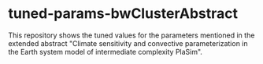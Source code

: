 # tuned-params-bwClusterAbstract
This repository shows the tuned values for the parameters mentioned in the extended abstract "Climate sensitivity and convective parameterization in the Earth system model of intermediate complexity PlaSim".
